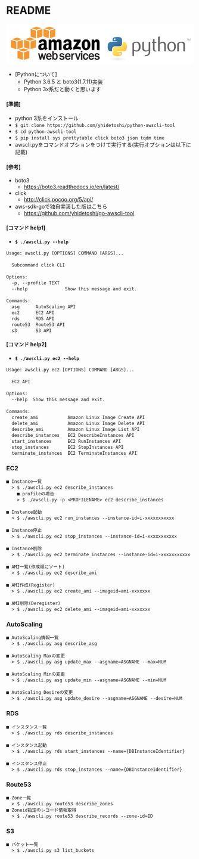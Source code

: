 # README

![Alt Text](https://github.com/yhidetoshi/Pictures/raw/master/aws/aws-python.png)

- [Pythonについて]
  - Python 3.6.5 と boto3(1.7.11)実装
  - Python 3x系だと動くと思います
  
#### [準備]
  - python 3系をインストール
  - `$ git clone https://github.com/yhidetoshi/python-awscli-tool`
  - `$ cd python-awscli-tool`
  - `$ pip install sys prettytable click boto3 json tqdm time`
  - awscli.pyをコマンドオプションをつけて実行する(実行オプションは以下に記載)

#### [参考]
  - boto3
    - https://boto3.readthedocs.io/en/latest/
  - click
    - http://click.pocoo.org/5/api/
  - aws-sdk-goで独自実装した版はこちら
    - https://github.com/yhidetoshi/go-awscli-tool
 
#### [コマンド help1]
- **`$ ./awscli.py --help`**
```
Usage: awscli.py [OPTIONS] COMMAND [ARGS]...

  Subcommand click CLI

Options:
  -p, --profile TEXT
  --help              Show this message and exit.

Commands:
  asg      AutoScaling API
  ec2      EC2 API
  rds      RDS API
  route53  Route53 API
  s3       S3 API
```
#### [コマンド help2]

- **`$ ./awscli.py ec2 --help`**
```
Usage: awscli.py ec2 [OPTIONS] COMMAND [ARGS]...

  EC2 API

Options:
  --help  Show this message and exit.

Commands:
  create_ami           Amazon Linux Image Create API
  delete_ami           Amazon Linux Image Delete API
  describe_ami         Amazon Linux Image List API
  describe_instances   EC2 DescribeInstances API
  start_instances      EC2 RunInstances API
  stop_instances       EC2 StopInstances API
  terminate_instances  EC2 TerminateInstances API
```

### EC2
```
■ Instance一覧
  > $ ./awscli.py ec2 describe_instances
    ■ profileの場合
    > $ ./awscli.py -p <PROFILENAME> ec2 describe_instances
  
■ Instance起動
  > $ ./awscli.py ec2 run_instances --instance-id=i-xxxxxxxxxxx

■ Instance停止
  > $ ./awscli.py ec2 stop_instances --instance-id=i-xxxxxxxxxxx

■ Instance削除
  > $ ./awscli.py ec2 terminate_instances --instance-id=i-xxxxxxxxxxx

■ AMI一覧(作成順にソート)
  > $ ./awscli.py ec2 describe_ami

■ AMI作成(Register)
  > $ ./awscli.py ec2 create_ami --imageid=ami-xxxxxxx

■ AMI削除(Deregister)
  > $ ./awscli.py ec2 delete_ami --imageid=ami-xxxxxxx
```

### AutoScaling
```
■ AutoScaling情報一覧
  > $ ./awscli.py asg describe_asg

■ AutoScaling Maxの変更
  > $ ./awscli.py asg update_max --asgname=ASGNAME --max=NUM

■ AutoScaling Minの変更
  > $ ./awscli.py asg update_min --asgname=ASGNAME --min=NUM

■ AutoScaling Desireの変更
  > $ ./awscli.py asg update_desire --asgname=ASGNAME --desire=NUM
```

### RDS
```
■ インスタンス一覧
  > $ ./awscli.py rds describe_instances

■ インスタンス起動
  > $ ./awscli.py rds start_instances --name={DBInstanceIdentifier}

■ インスタンス停止
  > $ ./awscli.py rds stop_instances --name={DBInstanceIdentifier} 
```



### Route53
```
■ Zone一覧
  > $ ./awscli.py route53 describe_zones
■ Zoneid指定のレコード情報取得
  > $ ./awscli.py route53 describe_records --zone-id=ID
```

### S3
```
■ バケット一覧
  > $ ./awscli.py s3 list_buckets 
```
